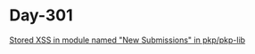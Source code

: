 # Day-301

[Stored XSS in module named "New Submissions" in pkp/pkp-lib](https://huntr.com/bounties/2cc80417-32b2-4024-bbcd-d95a039c11ae/)
